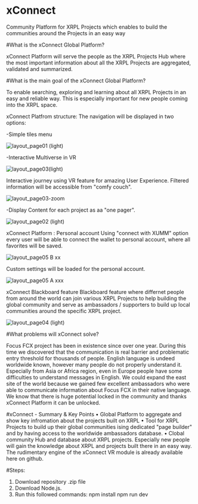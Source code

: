 # xConnect
Community Platform for XRPL Projects which enables to build the communities around the Projects in an easy way


#What is the xConnect Global Platform? 

xConnect Platform will serve the people as the XRPL Projects Hub where the most important information about all the XRPL Projects are aggregated, validated and summarized.

#What is the main goal of the xConnect Global Platform? 

To enable searching, exploring and learning about all XRPL Projects in an easy and reliable way. This is especially important for new people coming into the XRPL space.


xConnect Platfrom structure: The navigation will be displayed in two options:

-Simple tiles menu

![layout_page01 (light)](https://user-images.githubusercontent.com/112942163/194757608-b675b8d8-f081-483d-99b6-89a60741a5f6.jpg)

-Interactive Multiverse in VR

![layout_page03(light)](https://user-images.githubusercontent.com/61139827/194757771-8e6a4f3c-8204-4ae2-adc7-877bea57b52d.jpg)

Interactive journey using VR feature for amazing User Experience. Filtered information will be accessible from "comfy couch".

![layout_page03-zoom](https://user-images.githubusercontent.com/61139827/194757814-f3b3ec64-b2e3-4dfe-aefe-0c7bbb494f53.jpg)

-Display Content for each project as aa "one pager".

![layout_page02 (light)](https://user-images.githubusercontent.com/61139827/194757840-0a6ed23e-2166-4c9a-a628-f45571494264.jpg)

xConnect Platform : Personal account Using "connect with XUMM" option every user will be able to connect the wallet to personal account, where all favorites will be saved.

![layout_page05 B xx](https://user-images.githubusercontent.com/61139827/194757856-b4b7ee5b-3eca-472a-9c33-87c728b50527.jpg)

Custom settings will be loaded for the personal account.

![layout_page05 A xxx](https://user-images.githubusercontent.com/61139827/194757874-7892a4c8-656a-4bfe-b63d-e252d19395bc.jpg)

xConnect Blackboard feature Blackboard feature where differnet people from around the world can join various XRPL Projects to help building the global community and serve as ambassadors / supporters to build up local communities around the specific XRPL project.

![layout_page04 (light)](https://user-images.githubusercontent.com/61139827/194757893-6243fce6-9f41-4319-902b-eee59a02b544.jpg)

#What problems will xConnect solve?

Focus FCX project has been in existence since over one year. During this time we discovered that the communication is real barrier and problematic entry threshold for thousands of people. English language is undeed worldwide known, however many people do not properly understand it.
Especially from Asia or Africa region, even in Europe people have some difficulties to understand messages in English. We could expand the east site of the world because we gained few excellent ambassadors who were able to communicate information about Focus FCX in their native language. We know that there is huge potential locked in the community and thanks xConnect Platform it can be unlocked.

#xConnect - Summary & Key Points
•	Global Platform to aggregate and show key infromation about the projects built on XRPL
•	Tool for XRPL Projects to build up their global communities ising dedicated "page builder" and by having access to the worldwide ambassadors database.
•	Clobal community Hub and database about XRPL projects. Especially new people will gain the knowledge about XRPL and projects built there in an easy way.
The rudimentary engine of the xConnect VR module is already available here on github.


#Steps:
1.	Download repository .zip file
2.	Download Node.js.
3.	Run this followed commands:
npm install
npm run dev




